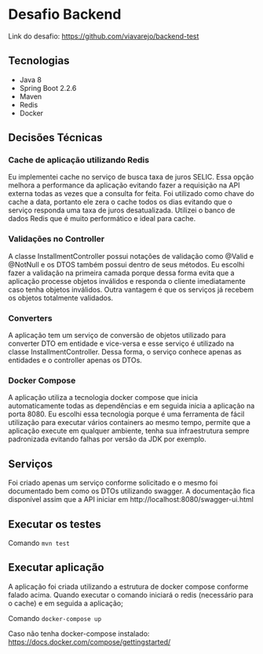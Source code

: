 # Desafio Backend
Link do desafio: https://github.com/viavarejo/backend-test

## Tecnologias
- Java 8
- Spring Boot 2.2.6
- Maven
- Redis
- Docker

## Decisões Técnicas

### Cache de aplicação utilizando Redis
Eu implementei cache no serviço de busca taxa de juros SELIC. Essa opção melhora a performance da aplicação evitando fazer a requisição na API externa todas as vezes que a consulta for feita. Foi utilizado como chave do cache a data, portanto ele zera o cache todos os dias evitando que o serviço responda uma taxa de juros desatualizada. Utilizei o banco de dados Redis que é muito performático e ideal para cache.

### Validações no Controller
A classe InstallmentController possui notações de validação como @Valid e @NotNull e os DTOS também possui dentro de seus métodos. Eu escolhi fazer a validação na primeira camada porque dessa forma evita que a aplicação processe objetos inválidos e responda o cliente imediatamente caso tenha objetos inválidos. Outra vantagem é que os serviços já recebem os objetos totalmente validados.

### Converters
A aplicação tem um serviço de conversão de objetos utilizado para converter DTO em entidade e vice-versa e esse serviço é utilizado na classe InstallmentController. Dessa forma, o serviço conhece apenas as entidades e o controller apenas os DTOs.

### Docker Compose
A aplicação utiliza a tecnologia docker compose que inicia automaticamente todas as dependências e em seguida inicia a aplicação na porta 8080. 
Eu escolhi essa tecnologia porque é uma ferramenta de fácil utilização para executar vários containers ao mesmo tempo, permite que a aplicação execute em qualquer ambiente, tenha sua infraestrutura sempre padronizada evitando falhas por versão da JDK por exemplo.

## Serviços
Foi criado apenas um serviço conforme solicitado e o mesmo foi documentado bem como os DTOs utilizando swagger. A documentação fica disponível assim que a API iniciar em http://localhost:8080/swagger-ui.html

## Executar os testes
Comando ```mvn test```

## Executar aplicação
A aplicação foi criada utilizando a estrutura de docker compose conforme falado acima. Quando executar o comando iniciará o redis (necessário para o cache) e em seguida a aplicação;

Comando ```docker-compose up```

Caso não tenha docker-compose instalado: https://docs.docker.com/compose/gettingstarted/
